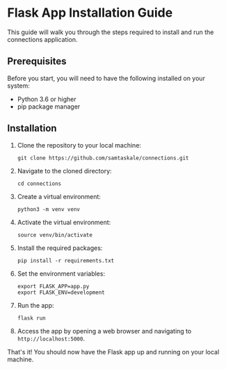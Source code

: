 # Flask App Installation Guide

This guide will walk you through the steps required to install and run the connections application. 

## Prerequisites

Before you start, you will need to have the following installed on your system:

- Python 3.6 or higher
- pip package manager

## Installation

1. Clone the repository to your local machine:

   ```
   git clone https://github.com/samtaskale/connections.git
   ```
   
2. Navigate to the cloned directory:

   ```
   cd connections
   ```
   
3. Create a virtual environment:

   ```
   python3 -m venv venv
   ```
   
4. Activate the virtual environment:

   ```
   source venv/bin/activate
   ```
   
5. Install the required packages:

   ```
   pip install -r requirements.txt
   ```
   
6. Set the environment variables:

   ```
   export FLASK_APP=app.py
   export FLASK_ENV=development
   ```
   
7. Run the app:

   ```
   flask run
   ```

8. Access the app by opening a web browser and navigating to `http://localhost:5000`.

That's it! You should now have the Flask app up and running on your local machine.
